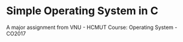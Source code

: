 # Simple Operating System in C
A major assignment from VNU - HCMUT
Course: Operating System - CO2017
